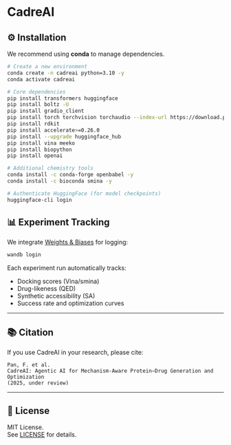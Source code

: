 # CadreAI

## ⚙️ Installation

We recommend using **conda** to manage dependencies.

```bash
# Create a new environment
conda create -n cadreai python=3.10 -y
conda activate cadreai

# Core dependencies
pip install transformers huggingface
pip install boltz -U
pip install gradio_client
pip install torch torchvision torchaudio --index-url https://download.pytorch.org/whl/cu126
pip install rdkit
pip install accelerate>=0.26.0
pip install --upgrade huggingface_hub
pip install vina meeko
pip install biopython
pip install openai

# Additional chemistry tools
conda install -c conda-forge openbabel -y
conda install -c bioconda smina -y

# Authenticate HuggingFace (for model checkpoints)
huggingface-cli login
```


## 📊 Experiment Tracking
We integrate [Weights & Biases](https://wandb.ai/) for logging:  

```bash
wandb login
```

Each experiment run automatically tracks:
- Docking scores (Vina/smina)  
- Drug-likeness (QED)  
- Synthetic accessibility (SA)  
- Success rate and optimization curves  

---

## 📚 Citation
If you use CadreAI in your research, please cite:

```
Pan, F. et al.  
CadreAI: Agentic AI for Mechanism-Aware Protein–Drug Generation and Optimization  
(2025, under review)
```

---

## 📜 License
MIT License.  
See [LICENSE](LICENSE) for details.
